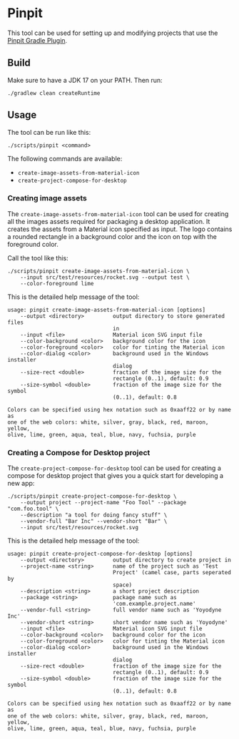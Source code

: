 # Pinpit

This tool can be used for setting up and modifying projects that use the
[Pinpit Gradle Plugin](https://github.com/mobanisto/pinpit-gradle-plugin).

## Build

Make sure to have a JDK 17 on your PATH. Then run:

```
./gradlew clean createRuntime
```

## Usage

The tool can be run like this:

```
./scripts/pinpit <command>
```

The following commands are available:

* `create-image-assets-from-material-icon`
* `create-project-compose-for-desktop`

### Creating image assets

The `create-image-assets-from-material-icon` tool can be used for creating
all the images assets required for packaging a desktop application.
It creates the assets from a Material icon specified as input.
The logo contains a rounded rectangle in a background color and the icon
on top with the foreground color.

Call the tool like this:

```
./scripts/pinpit create-image-assets-from-material-icon \
    --input src/test/resources/rocket.svg --output test \
    --color-foreground lime
```

This is the detailed help message of the tool:

```
usage: pinpit create-image-assets-from-material-icon [options]
    --output <directory>         output directory to store generated files
                                 in
    --input <file>               Material icon SVG input file
    --color-background <color>   background color for the icon
    --color-foreground <color>   color for tinting the Material icon
    --color-dialog <color>       background used in the Windows installer
                                 dialog
    --size-rect <double>         fraction of the image size for the
                                 rectangle (0..1), default: 0.9
    --size-symbol <double>       fraction of the image size for the symbol
                                 (0..1), default: 0.8

Colors can be specified using hex notation such as 0xaaff22 or by name as
one of the web colors: white, silver, gray, black, red, maroon, yellow,
olive, lime, green, aqua, teal, blue, navy, fuchsia, purple
```

### Creating a Compose for Desktop project

The `create-project-compose-for-desktop` tool can be used for creating
a compose for desktop project that gives you a quick start for developing
a new app:

```
./scripts/pinpit create-project-compose-for-desktop \
    --output project --project-name "Foo Tool" --package "com.foo.tool" \
    --description "a tool for doing fancy stuff" \
    --vendor-full "Bar Inc" --vendor-short "Bar" \
    --input src/test/resources/rocket.svg
```

This is the detailed help message of the tool:

```
usage: pinpit create-project-compose-for-desktop [options]
    --output <directory>         output directory to create project in
    --project-name <string>      name of the project such as 'Test
                                 Project' (camel case, parts seperated by
                                 space)
    --description <string>       a short project description
    --package <string>           package name such as
                                 'com.example.project.name'
    --vendor-full <string>       full vendor name such as 'Yoyodyne Inc'
    --vendor-short <string>      short vendor name such as 'Yoyodyne'
    --input <file>               Material icon SVG input file
    --color-background <color>   background color for the icon
    --color-foreground <color>   color for tinting the Material icon
    --color-dialog <color>       background used in the Windows installer
                                 dialog
    --size-rect <double>         fraction of the image size for the
                                 rectangle (0..1), default: 0.9
    --size-symbol <double>       fraction of the image size for the symbol
                                 (0..1), default: 0.8

Colors can be specified using hex notation such as 0xaaff22 or by name as
one of the web colors: white, silver, gray, black, red, maroon, yellow,
olive, lime, green, aqua, teal, blue, navy, fuchsia, purple
```
